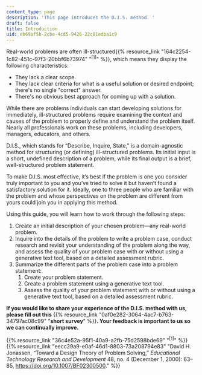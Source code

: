 ```yaml
---
content_type: page
description: 'This page introduces the D.I.S. method. '
draft: false
title: Introduction
uid: eb69af5b-2cbe-4cd5-9426-22c81edba1c9
---
```

Real-world problems are often ill-structured{{% resource_link "164c2254-1c82-451c-97f3-20bbf6b73974" "<sup>\[1\]</sup>" %}}, which means they display the following characteristics:

- They lack a clear scope.
- They lack clear criteria for what is a useful solution or desired endpoint; there's no single "correct" answer.
- There's no obvious best approach for coming up with a solution.

While there are problems individuals can start developing solutions for immediately, ill-structured problems require examining the context and causes of the problem to properly define and understand the problem itself. Nearly all professionals work on these problems, including developers, managers, educators, and others.

D.I.S., which stands for “Describe, Inquire, State," is a domain-agnostic method for structuring (or defining) ill-structured problems. Its initial input is a short, undefined description of a problem, while its final output is a brief, well-structured problem statement.

To make D.I.S. most effective, it’s best if the problem is one you consider truly important to you and you’ve tried to solve it but haven’t found a satisfactory solution for it. Ideally, one to three people who are familiar with the problem and whose perspectives on the problem are different from yours could join you in applying this method.

Using this guide, you will learn how to work through the following steps:

1. Create an initial description of your chosen problem—any real-world problem.
2. Inquire into the details of the problem to write a problem case, conduct research and revisit your understanding of the problem along the way, and assess the quality of your problem case with or without using a generative text tool, based on a detailed assessment rubric.
3. Summarize the different parts of the problem case into a problem statement:
    1. Create your problem statement.
    2. Create a problem statement using a generative text tool.
    3. Assess the quality of your problem statement with or without using a generative text tool, based on a detailed assessment rubric.

**If you would like to share your experience of the D.I.S. method with us, please fill out this** {{% resource_link "0af0e282-3064-4ac7-b763-34797ac08c99" "**short survey**" %}}**. Your feedback is important to us so we can continually improve.**

{{% resource_link "36c4e52a-95f1-40a9-a2fb-75d2598bde69" "<sup>\[1\]</sup>" %}} {{% resource_link "eecc29a9-e0af-46d1-8803-73a208794e83" "David H. Jonassen, “Toward a Design Theory of Problem Solving,” *Educational Technology Research and Development* 48, no. 4 (December 1, 2000): 63–85, https://doi.org/10.1007/BF02300500." %}}